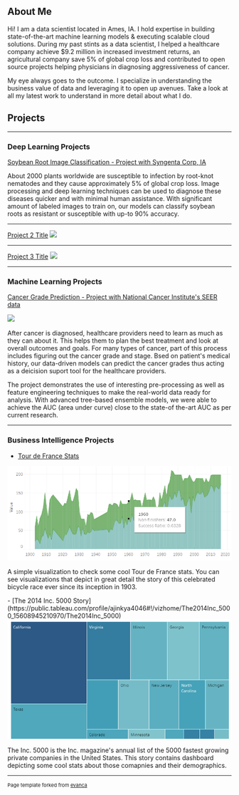 ## About Me

Hi! I am a data scientist located in Ames, IA. I hold expertise in building state-of-the-art machine learning models & executing scalable cloud solutions. During my past stints as a data scientist, I helped a healthcare company achieve $9.2 million in increased investment returns, an agricultural company save 5% of global crop loss and contributed to open source projects helping physicians in diagnosing aggressiveness of cancer.

My eye always goes to the outcome. I specialize in understanding the business value of data and leveraging it to open up avenues. Take a look at all my latest work to understand in more detail about what I do.


## Projects

---

### Deep Learning Projects 

[Soybean Root Image Classification - Project with Syngenta Corp, IA](/soybean.md)

About 2000 plants worldwide are susceptible to infection by root-knot nematodes and they cause approximately 5% of global crop loss. Image processing and deep learning techniques can be used to diagnose these diseases quicker and with minimal human assistance. With significant amount of labeled images to train on, our models can classify soybean roots as resistant or susceptible with up-to 90% accuracy.

---
[Project 2 Title](/pdf/sample_presentation.pdf)
<img src="images/dummy_thumbnail.jpg?raw=true"/>

---
[Project 3 Title](http://example.com/)
<img src="images/dummy_thumbnail.jpg?raw=true"/>

---

### Machine Learning Projects

[Cancer Grade Prediction - Project with National Cancer Institute's SEER data](/SEER.md)

<img src="images/images/Registries.jpeg?raw=true"/>



After cancer is diagnosed, healthcare providers need to learn as much as they can about it. This helps them to plan the best treatment and look at overall outcomes and goals. For many types of cancer, part of this process includes figuring out the cancer grade and stage. Bsed on patient's medical history, our data-driven models can predict the cancer grades thus acting as a deicision suport tool for the healthcare providers.

The project demonstrates the use of interesting pre-processing as well as feature engineering techniques to make the real-world data ready for analysis. With advanced tree-based ensemble models, we were able to achieve the AUC (area under curve) close to the state-of the-art AUC as per current research.

---

### Business Intelligence Projects

- [Tour de France Stats](https://public.tableau.com/profile/ajinkya4046#!/vizhome/TourdeFrance-Ajinkya/Dashboard1)
<img src="images/tourdefrance.PNG?raw=true"/>
<p>A simple visualization to check some cool Tour de France stats. You can see visualizations that depict in great detail the story of this celebrated bicycle race ever since its inception in 1903.</p>
- [The 2014 Inc. 5000 Story](https://public.tableau.com/profile/ajinkya4046#!/vizhome/The2014Inc_5000_15608945210970/The2014Inc_5000)
<img src="images/5000.PNG?raw=true"/>
<p>The Inc. 5000 is the Inc. magazine's annual list of the 5000 fastest growing private companies in the United States. This story contains dashboard depicting some cool stats about those comapnies and their demographics.</p>

---
<p style="font-size:11px">Page template forked from <a href="https://github.com/evanca/quick-portfolio">evanca</a></p>
<!-- Remove above link if you don't want to attibute -->
